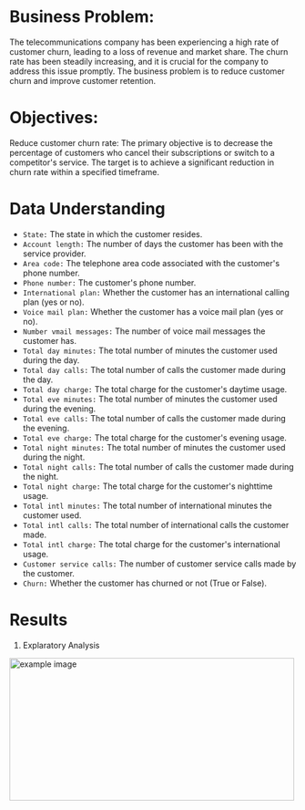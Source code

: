 # Business Problem:

The telecommunications company has been experiencing a high rate of customer churn, leading to a loss of revenue and market share. 
The churn rate has been steadily increasing, and it is crucial for the company to address this issue promptly. 
The business problem is to reduce customer churn and improve customer retention.

# Objectives:

Reduce customer churn rate: The primary objective is to decrease the percentage of customers who cancel their subscriptions or switch to a competitor's service. 
The target is to achieve a significant reduction in churn rate within a specified timeframe.

# Data Understanding

* ```State:``` The state in which the customer resides.
* ```Account length:``` The number of days the customer has been with the service provider.
* ```Area code:``` The telephone area code associated with the customer's phone number.
* ```Phone number:``` The customer's phone number.
* ```International plan:``` Whether the customer has an international calling plan (yes or no).
* ```Voice mail plan:``` Whether the customer has a voice mail plan (yes or no).
* ```Number vmail messages:``` The number of voice mail messages the customer has.
* ```Total day minutes:``` The total number of minutes the customer used during the day.
* ```Total day calls:``` The total number of calls the customer made during the day.
* ```Total day charge:``` The total charge for the customer's daytime usage.
* ```Total eve minutes:``` The total number of minutes the customer used during the evening.
* ```Total eve calls:``` The total number of calls the customer made during the evening.
* ```Total eve charge:``` The total charge for the customer's evening usage.
* ```Total night minutes:``` The total number of minutes the customer used during the night.
* ```Total night calls:``` The total number of calls the customer made during the night.
* ```Total night charge:``` The total charge for the customer's nighttime usage.
* ```Total intl minutes:``` The total number of international minutes the customer used.
* ```Total intl calls:``` The total number of international calls the customer made.
* ```Total intl charge:``` The total charge for the customer's international usage.
* ```Customer service calls:``` The number of customer service calls made by the customer.
* ```Churn:``` Whether the customer has churned or not (True or False).

# Results

1. Explaratory Analysis

<img src="/home/bravin/Documents/Projects/Moringa Phase 3 Projects/Telecom Churn Prediction/image/output.png" alt="example image" width="500" height="250">
